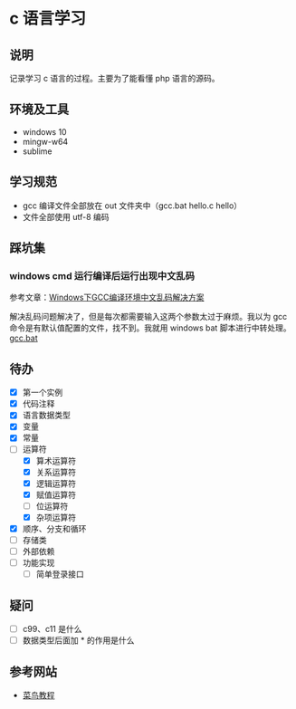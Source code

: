 # c 语言学习

## 说明

记录学习 c 语言的过程。主要为了能看懂 php 语言的源码。

## 环境及工具

* windows 10
* mingw-w64
* sublime

## 学习规范

* gcc 编译文件全部放在 out 文件夹中（gcc.bat hello.c hello）
* 文件全部使用 utf-8 编码

## 踩坑集

### windows cmd 运行编译后运行出现中文乱码

参考文章：[Windows下GCC编译环境中文乱码解决方案](https://blog.csdn.net/mylibs/article/details/27913281) 

解决乱码问题解决了，但是每次都需要输入这两个参数太过于麻烦。我以为 gcc 命令是有默认值配置的文件，找不到。我就用 windows bat 脚本进行中转处理。[gcc.bat](./gcc.bat)

## 待办

- [x] 第一个实例
- [x] 代码注释
- [x] 语言数据类型
- [x] 变量
- [x] 常量
- [ ] 运算符
    - [x] 算术运算符
    - [x] 关系运算符
    - [x] 逻辑运算符
    - [x] 赋值运算符
    - [ ] 位运算符
    - [x] 杂项运算符
- [x] 顺序、分支和循环
- [ ] 存储类
- [ ] 外部依赖
- [ ] 功能实现
    - [ ] 简单登录接口

## 疑问

- [ ] c99、c11 是什么
- [ ] 数据类型后面加 * 的作用是什么

## 参考网站

* [菜鸟教程](https://www.runoob.com/cprogramming/c-tutorial.html)
